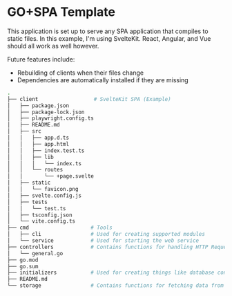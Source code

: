# GO+SPA Template

This application is set up to serve any SPA application that compiles to static files. In this example, I'm using SvelteKit. React, Angular, and Vue should all work as well however. 

Future features include:

- Rebuilding of clients when their files change
- Dependencies are automatically installed if they are missing

```bash
.
├── client                  # SvelteKit SPA (Example)
│   ├── package.json
│   ├── package-lock.json
│   ├── playwright.config.ts
│   ├── README.md
│   ├── src
│   │   ├── app.d.ts
│   │   ├── app.html
│   │   ├── index.test.ts
│   │   ├── lib
│   │   │   └── index.ts
│   │   └── routes
│   │       └── +page.svelte
│   ├── static
│   │   └── favicon.png
│   ├── svelte.config.js
│   ├── tests
│   │   └── test.ts
│   ├── tsconfig.json
│   └── vite.config.ts
├── cmd                    # Tools
│   ├── cli                # Used for creating supported modules
│   └── service            # Used for starting the web service
├── controllers            # Contains functions for handling HTTP Requests
│   └── general.go
├── go.mod
├── go.sum
├── initializers           # Used for creating things like database connections at initialization time
├── README.md
└── storage                # Contains functions for fetching data from databases
```
